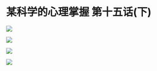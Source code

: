 # 某科学的心理掌握 第十五话(下)

![](https://cnindex.github.io/Mental-Out/images/15/5.jpg)

![](https://cnindex.github.io/Mental-Out/images/15/6.jpg)

![](https://cnindex.github.io/Mental-Out/images/15/7.jpg)

![](https://cnindex.github.io/Mental-Out/images/15/8.jpg)
